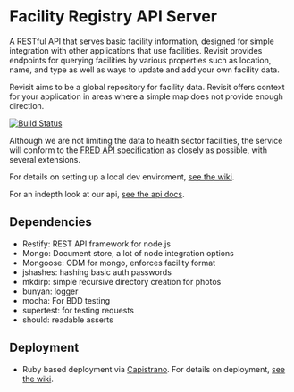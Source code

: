 # Facility Registry API Server

A RESTful API that serves basic facility information, designed for simple integration with other applications that use facilities. Revisit provides endpoints for querying facilities by various properties such as location, name, and type as well as ways to update and add your own facility data.

Revisit aims to be a global repository for facility data. Revisit offers context for your application in areas where a simple map does not provide enough direction.

[![Build Status](https://travis-ci.org/SEL-Columbia/Revisit-Server.png)](https://travis-ci.org/SEL-Columbia/Revisit-Server)

Although we are not limiting the data to health sector facilities, the service will conform to the [FRED API specification](http://facilityregistry.org/) as closely as possible, with several extensions.

For details on setting up a local dev enviroment, [see the wiki](https://github.com/SEL-Columbia/Revisit-Server/wiki/Setting-Up-a-Local-Environment).

For an indepth look at our api, [see the api docs](https://github.com/SEL-Columbia/Revisit-Server/wiki/API-Documentation-v0.2.1).


## Dependencies
* Restify: REST API framework for node.js
* Mongo: Document store, a lot of node integration options
* Mongoose: ODM for mongo, enforces facility format
* jshashes: hashing basic auth passwords
* mkdirp: simple recursive directory creation for photos
* bunyan: logger
* mocha: For BDD testing
* supertest: for testing requests
* should: readable asserts 

## Deployment
* Ruby based deployment via [Capistrano](http://capistranorb.com). For details on deployment, [see the  wiki](https://github.com/SEL-Columbia/Revisit-Server/wiki/Deployment).
